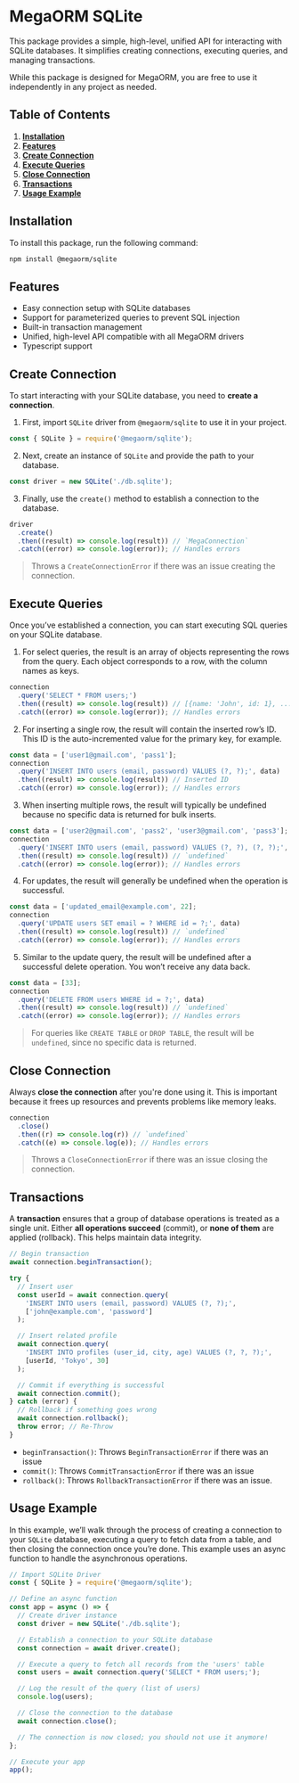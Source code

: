 # MegaORM SQLite

This package provides a simple, high-level, unified API for interacting with SQLite databases. It simplifies creating connections, executing queries, and managing transactions.

While this package is designed for MegaORM, you are free to use it independently in any project as needed.

## Table of Contents

1. **[Installation](#installation)**
2. **[Features](#features)**
3. **[Create Connection](#create-connection)**
4. **[Execute Queries](#execute-queries)**
5. **[Close Connection](#close-connection)**
6. **[Transactions](#transactions)**
7. **[Usage Example](#usage-example)**

## Installation

To install this package, run the following command:

```bash
npm install @megaorm/sqlite
```

## Features

- Easy connection setup with SQLite databases
- Support for parameterized queries to prevent SQL injection
- Built-in transaction management
- Unified, high-level API compatible with all MegaORM drivers
- Typescript support

## Create Connection

To start interacting with your SQLite database, you need to **create a connection**.

1. First, import `SQLite` driver from `@megaorm/sqlite` to use it in your project.

```js
const { SQLite } = require('@megaorm/sqlite');
```

2. Next, create an instance of `SQLite` and provide the path to your database.

```js
const driver = new SQLite('./db.sqlite');
```

3. Finally, use the `create()` method to establish a connection to the database.

```js
driver
  .create()
  .then((result) => console.log(result)) // `MegaConnection`
  .catch((error) => console.log(error)); // Handles errors
```

> Throws a `CreateConnectionError` if there was an issue creating the connection.

## Execute Queries

Once you’ve established a connection, you can start executing SQL queries on your SQLite database.

1. For select queries, the result is an array of objects representing the rows from the query. Each object corresponds to a row, with the column names as keys.

```js
connection
  .query('SELECT * FROM users;')
  .then((result) => console.log(result)) // [{name: 'John', id: 1}, ...]
  .catch((error) => console.log(error)); // Handles errors
```

2. For inserting a single row, the result will contain the inserted row’s ID. This ID is the auto-incremented value for the primary key, for example.

```js
const data = ['user1@gmail.com', 'pass1'];
connection
  .query('INSERT INTO users (email, password) VALUES (?, ?);', data)
  .then((result) => console.log(result)) // Inserted ID
  .catch((error) => console.log(error)); // Handles errors
```

3. When inserting multiple rows, the result will typically be undefined because no specific data is returned for bulk inserts.

```js
const data = ['user2@gmail.com', 'pass2', 'user3@gmail.com', 'pass3'];
connection
  .query('INSERT INTO users (email, password) VALUES (?, ?), (?, ?);', data)
  .then((result) => console.log(result)) // `undefined`
  .catch((error) => console.log(error)); // Handles errors
```

4. For updates, the result will generally be undefined when the operation is successful.

```js
const data = ['updated_email@example.com', 22];
connection
  .query('UPDATE users SET email = ? WHERE id = ?;', data)
  .then((result) => console.log(result)) // `undefined`
  .catch((error) => console.log(error)); // Handles errors
```

5. Similar to the update query, the result will be undefined after a successful delete operation. You won’t receive any data back.

```js
const data = [33];
connection
  .query('DELETE FROM users WHERE id = ?;', data)
  .then((result) => console.log(result)) // `undefined`
  .catch((error) => console.log(error)); // Handles errors
```

> For queries like `CREATE TABLE` or `DROP TABLE`, the result will be `undefined`, since no specific data is returned.

## Close Connection

Always **close the connection** after you're done using it. This is important because it frees up resources and prevents problems like memory leaks.

```js
connection
  .close()
  .then((r) => console.log(r)) // `undefined`
  .catch((e) => console.log(e)); // Handles errors
```

> Throws a `CloseConnectionError` if there was an issue closing the connection.

## Transactions

A **transaction** ensures that a group of database operations is treated as a single unit. Either **all operations succeed** (commit), or **none of them** are applied (rollback). This helps maintain data integrity.

```js
// Begin transaction
await connection.beginTransaction();

try {
  // Insert user
  const userId = await connection.query(
    'INSERT INTO users (email, password) VALUES (?, ?);',
    ['john@example.com', 'password']
  );

  // Insert related profile
  await connection.query(
    'INSERT INTO profiles (user_id, city, age) VALUES (?, ?, ?);',
    [userId, 'Tokyo', 30]
  );

  // Commit if everything is successful
  await connection.commit();
} catch (error) {
  // Rollback if something goes wrong
  await connection.rollback();
  throw error; // Re-Throw
}
```

- `beginTransaction()`: Throws `BeginTransactionError` if there was an issue
- `commit()`: Throws `CommitTransactionError` if there was an issue
- `rollback()`: Throws `RollbackTransactionError` if there was an issue.

## Usage Example

In this example, we’ll walk through the process of creating a connection to your `SQLite` database, executing a query to fetch data from a table, and then closing the connection once you’re done. This example uses an async function to handle the asynchronous operations.

```js
// Import SQLite Driver
const { SQLite } = require('@megaorm/sqlite');

// Define an async function
const app = async () => {
  // Create driver instance
  const driver = new SQLite('./db.sqlite');

  // Establish a connection to your SQLite database
  const connection = await driver.create();

  // Execute a query to fetch all records from the 'users' table
  const users = await connection.query('SELECT * FROM users;');

  // Log the result of the query (list of users)
  console.log(users);

  // Close the connection to the database
  await connection.close();

  // The connection is now closed; you should not use it anymore!
};

// Execute your app
app();
```
